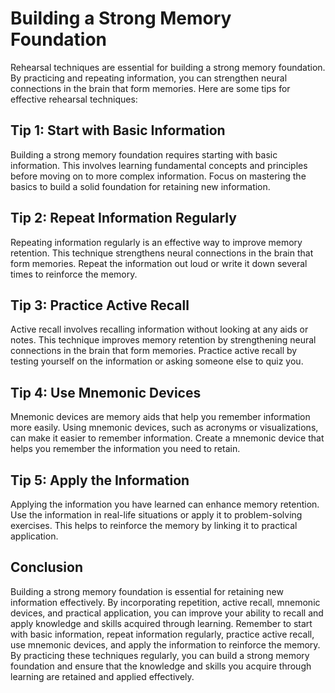 Building a Strong Memory Foundation
========================================================================================

Rehearsal techniques are essential for building a strong memory foundation. By practicing and repeating information, you can strengthen neural connections in the brain that form memories. Here are some tips for effective rehearsal techniques:

Tip 1: Start with Basic Information
-----------------------------------

Building a strong memory foundation requires starting with basic information. This involves learning fundamental concepts and principles before moving on to more complex information. Focus on mastering the basics to build a solid foundation for retaining new information.

Tip 2: Repeat Information Regularly
-----------------------------------

Repeating information regularly is an effective way to improve memory retention. This technique strengthens neural connections in the brain that form memories. Repeat the information out loud or write it down several times to reinforce the memory.

Tip 3: Practice Active Recall
-----------------------------

Active recall involves recalling information without looking at any aids or notes. This technique improves memory retention by strengthening neural connections in the brain that form memories. Practice active recall by testing yourself on the information or asking someone else to quiz you.

Tip 4: Use Mnemonic Devices
---------------------------

Mnemonic devices are memory aids that help you remember information more easily. Using mnemonic devices, such as acronyms or visualizations, can make it easier to remember information. Create a mnemonic device that helps you remember the information you need to retain.

Tip 5: Apply the Information
----------------------------

Applying the information you have learned can enhance memory retention. Use the information in real-life situations or apply it to problem-solving exercises. This helps to reinforce the memory by linking it to practical application.

Conclusion
----------

Building a strong memory foundation is essential for retaining new information effectively. By incorporating repetition, active recall, mnemonic devices, and practical application, you can improve your ability to recall and apply knowledge and skills acquired through learning. Remember to start with basic information, repeat information regularly, practice active recall, use mnemonic devices, and apply the information to reinforce the memory. By practicing these techniques regularly, you can build a strong memory foundation and ensure that the knowledge and skills you acquire through learning are retained and applied effectively.
